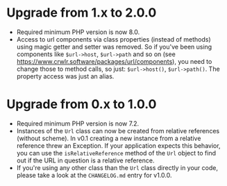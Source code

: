 # Upgrade from 1.x to 2.0.0

- Required minimum PHP version is now 8.0.
- Access to url components via class properties (instead of methods) using magic getter and setter was removed. So if you've been using components like `$url->host`, `$url->path` and so on (see https://www.crwlr.software/packages/url/components), you need to change those to method calls, so just: `$url->host()`, `$url->path()`. The property access was just an alias.

# Upgrade from 0.x to 1.0.0

- Required minimum PHP version is now 7.2.
- Instances of the `Url` class can now be created from relative
  references (without scheme). In v0.1 creating a new instance
  from a relative reference threw an Exception. If your 
  application expects this behavior, you can use the 
  `isRelativeReference` method of the `Url` object to find out
  if the URL in question is a relative reference.
- If you're using any other class than the `Url` class directly in
  your code, please take a look at the `CHANGELOG.md` entry for
  v1.0.0. 
